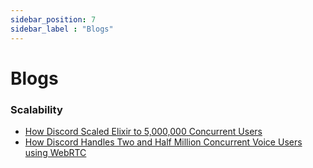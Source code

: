 ```yaml
---
sidebar_position: 7
sidebar_label : "Blogs"
---
```


# Blogs


### Scalability
  - [How Discord Scaled Elixir to 5,000,000 Concurrent Users](https://blog.discord.com/scaling-elixir-f9b8e1e7c29b)
  - [How Discord Handles Two and Half Million Concurrent Voice Users using WebRTC](https://blog.discord.com/how-discord-handles-two-and-half-million-concurrent-voice-users-using-webrtc-ce01c3187429)